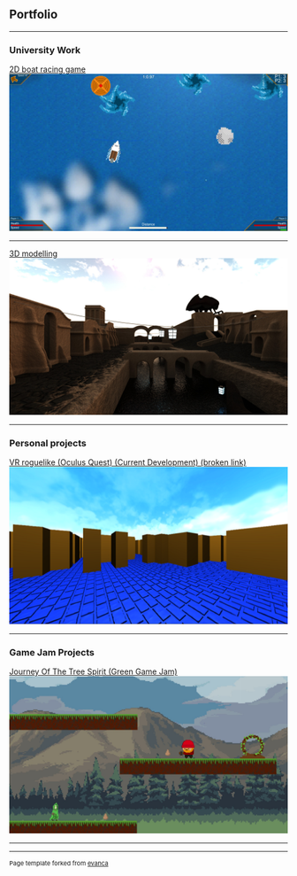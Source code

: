 ## Portfolio

---

### University Work

[2D boat racing game](/uniProjects/2DBoatRacingGame)
<img src="images/2DBoatPreview.jpg?raw=true"/>

---
[3D modelling](/uniProjects/3DModelling)
<img src="images/3DModellingPreview.jpg?raw=true"/>


---

### Personal projects

[VR roguelike (Oculus Quest) (Current Development) (broken link)](/personalProjects/VRProject_roguelikePreview)
<img src="images/VRProject_roguelikePreview.png?raw=true"/>

---

### Game Jam Projects

[Journey Of The Tree Spirit (Green Game Jam)](https://sebboscruff.itch.io/journey-of-the-tree-spirit)
<img src="images/GreenJam.jpg?raw=true"/>

---


---
<p style="font-size:11px">Page template forked from <a href="https://github.com/evanca/quick-portfolio">evanca</a></p>
<!-- Remove above link if you don't want to attibute -->
